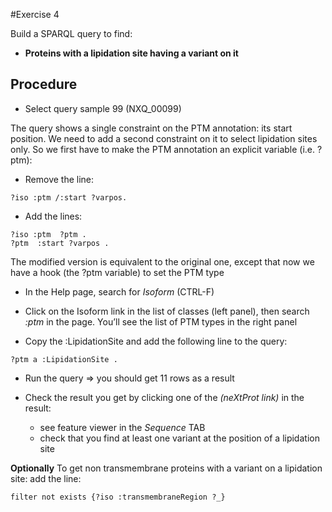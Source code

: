 #Exercise 4

Build a SPARQL query to find:

* **Proteins with a lipidation site having a variant on it**

## Procedure

* Select query sample 99 (NXQ_00099)

The query shows a single constraint on the PTM annotation: its start position. 
We need to add a second constraint on it to select lipidation sites only. 
So we first have to make the PTM annotation an explicit variable (i.e. ?ptm):

* Remove the line:
```
?iso :ptm /:start ?varpos.
```

* Add the lines:
```
?iso :ptm  ?ptm .
?ptm  :start ?varpos .
```

The modified version is equivalent to the original one, except that now we have a hook (the ?ptm variable) to set the PTM type

* In the Help page, search for *Isoform* (CTRL-F)

* Click on the Isoform link in the list of classes (left panel), then search *:ptm* in the page. You’ll see the list of PTM types in the right panel

* Copy the :LipidationSite and add the following line to the query:
```
?ptm a :LipidationSite .
```
* Run the query => you should get 11 rows as a result

* Check the result you get by clicking one of the *(neXtProt link)* in the result:
  * see feature viewer in the *Sequence* TAB
  * check that you find at least one variant at the position of a lipidation site

**Optionally**
To get non transmembrane proteins with a variant on a lipidation site:
add the line:		 
```
filter not exists {?iso :transmembraneRegion ?_}
```
